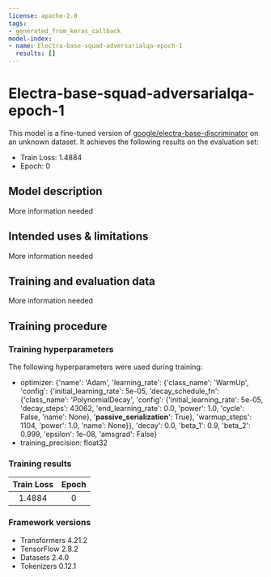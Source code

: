 ```yaml
---
license: apache-2.0
tags:
- generated_from_keras_callback
model-index:
- name: Electra-base-squad-adversarialqa-epoch-1
  results: []
---
```


<!-- This model card has been generated automatically according to the information Keras had access to. You should
probably proofread and complete it, then remove this comment. -->

# Electra-base-squad-adversarialqa-epoch-1

This model is a fine-tuned version of [google/electra-base-discriminator](https://huggingface.co/google/electra-base-discriminator) on an unknown dataset.
It achieves the following results on the evaluation set:
- Train Loss: 1.4884
- Epoch: 0

## Model description

More information needed

## Intended uses & limitations

More information needed

## Training and evaluation data

More information needed

## Training procedure

### Training hyperparameters

The following hyperparameters were used during training:
- optimizer: {'name': 'Adam', 'learning_rate': {'class_name': 'WarmUp', 'config': {'initial_learning_rate': 5e-05, 'decay_schedule_fn': {'class_name': 'PolynomialDecay', 'config': {'initial_learning_rate': 5e-05, 'decay_steps': 43062, 'end_learning_rate': 0.0, 'power': 1.0, 'cycle': False, 'name': None}, '__passive_serialization__': True}, 'warmup_steps': 1104, 'power': 1.0, 'name': None}}, 'decay': 0.0, 'beta_1': 0.9, 'beta_2': 0.999, 'epsilon': 1e-08, 'amsgrad': False}
- training_precision: float32

### Training results

| Train Loss | Epoch |
|:----------:|:-----:|
| 1.4884     | 0     |


### Framework versions

- Transformers 4.21.2
- TensorFlow 2.8.2
- Datasets 2.4.0
- Tokenizers 0.12.1
